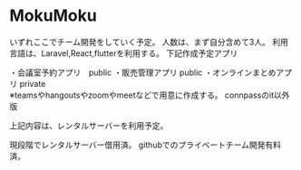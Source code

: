 # MokuMoku

いずれここでチーム開発をしていく予定。
人数は、まず自分含めて3人。
利用言語は、Laravel,React,flutterを利用する。
下記作成予定アプリ

・会議室予約アプリ　public 
・販売管理アプリ public 
・オンラインまとめアプリ private  
※teamsやhangoutsやzoomやmeetなどで用意に作成する。
connpassのit以外版

上記内容は、レンタルサーバーを利用予定。

現段階でレンタルサーバー借用済。
githubでのプライベートチーム開発有料済。

